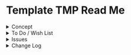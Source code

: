 # Template TMP Read Me

<details>

<summary>Concept</summary>

</details>

<details>

<summary>To Do / Wish List</summary>


</details>

<details>

<summary>Issues</summary>


</details>

<details>

<summary>Change Log</summary>

### 2019-05-17 ~ Theo

* B - TMP.html: Fix issues link
* F - TMP.html: Add menu links / rejig UI

### 2019-05-16 ~ Theo

* F - TMP: Add fixSurface and fixAllSurfaces functions
* B - TMP: Pass through jsHint

### 2019-05-10 ~ Theo

* F - Add popup help and readme
* R - Refactor popup help button abstracted as variable

### 2019-04-30 ~ Theo

* First commit

</details>